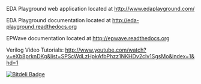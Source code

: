 EDA Playground web application located at http://www.edaplayground.com/

EDA Playground documentation located at http://eda-playground.readthedocs.org

EPWave documentation located at http://epwave.readthedocs.org

Verilog Video Tutorials: http://www.youtube.com/watch?v=eXb8prknDKg&list=SPScWdLzHpkAfbPhzz1NKHDv2clv1SgsMo&index=1&hd=1


[![Bitdeli Badge](https://d2weczhvl823v0.cloudfront.net/getvictor/eda-playground/trend.png)](https://bitdeli.com/free "Bitdeli Badge")

